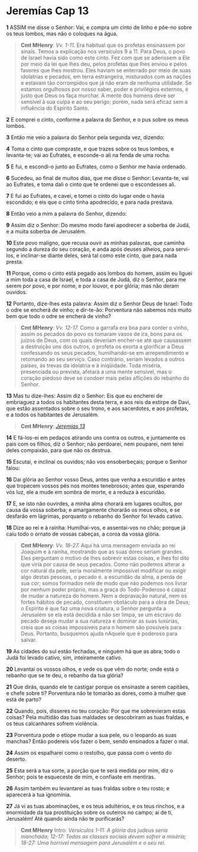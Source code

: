 # Jeremías Cap 13

**1** 	ASSIM me disse o Senhor: Vai, e compra um cinto de linho e põe-no sobre os teus lombos, mas não o coloques na água.

> **Cmt MHenry**: *Vv. 1-11.* Era habitual que os profetas ensinassem por sinais. Temos a explicação nos versículos 9 a 11. Para Deus, o povo de Israel havia sido como este cinto. Fez com que se aderissem a Ele por meio da lei que lhes deu, pelos profetas que lhes enviou e pelos favores que lhes mostrou. Eles haviam se enterrado por meio de suas idolatrias e pecados, em terra estrangeira, misturados com as nações e estavam tão corrompidos que já não eram de nenhuma utilidade. Se estamos orgulhosos por nosso saber, poder e privilégios externos, é justo que Deus os faça murchar. A mente dos homens deve ser sensível à sua culpa e ao seu perigo; porém, nada será eficaz sem a influência do Espírito Santo.

**2** 	E comprei o cinto, conforme a palavra do Senhor, e o pus sobre os meus lombos.

**3** 	Então me veio a palavra do Senhor pela segunda vez, dizendo:

**4** 	Toma o cinto que compraste, e que trazes sobre os teus lombos, e levanta-te; vai ao Eufrates, e esconde-o ali na fenda de uma rocha.

**5** 	E fui, e escondi-o junto ao Eufrates, como o Senhor me havia ordenado.

**6** 	Sucedeu, ao final de muitos dias, que me disse o Senhor: Levanta-te, vai ao Eufrates, e toma dali o cinto que te ordenei que o escondesses ali.

**7** 	E fui ao Eufrates, e cavei, e tomei o cinto do lugar onde o havia escondido; e eis que o cinto tinha apodrecido, e para nada prestava.

**8** 	Então veio a mim a palavra do Senhor, dizendo:

**9** 	Assim diz o Senhor: Do mesmo modo farei apodrecer a soberba de Judá, e a muita soberba de Jerusalém.

**10** 	Este povo maligno, que recusa ouvir as minhas palavras, que caminha segundo a dureza do seu coração, e anda após deuses alheios, para servi-los, e inclinar-se diante deles, será tal como este cinto, que para nada presta.

**11** 	Porque, como o cinto está pegado aos lombos do homem, assim eu liguei a mim toda a casa de Israel, e toda a casa de Judá, diz o Senhor, para me serem por povo, e por nome, e por louvor, e por glória; mas não deram ouvidos.

**12** 	Portanto, dize-lhes esta palavra: Assim diz o Senhor Deus de Israel: Todo o odre se encherá de vinho; e dir-te-ão: Porventura não sabemos nós muito bem que todo o odre se encherá de vinho?

> **Cmt MHenry**: *Vv. 12-17.* Como a garrafa era boa para conter o vinho, assim os pecados do povo os tomaram vasos de ira, bons para os juízos de Deus, com os quais deveríam encher-se até que causassem a destruição uns dos outros, o profeta os exorta a glorificar a Deus confessando os seus pecados, humilhando-se em arrependimento e retomando ao seu serviço. Caso contrário, seriam levados a outros países, às trevas da idolatria e à iniqüidade. Toda miséria, presenciada ou prevista, afetará a uma mente sensível, mas o coração piedoso deve se condoer mais pelas aflições do rebanho do Senhor.

**13** 	Mas tu dize-lhes: Assim diz o Senhor: Eis que eu encherei de embriaguez a todos os habitantes desta terra, e aos reis da estirpe de Davi, que estão assentados sobre o seu trono, e aos sacerdotes, e aos profetas, e a todos os habitantes de Jerusalém.

> **Cmt MHenry**: *[Jeremias 13](../24A-Jr/13.md#0)*

**14** 	E fá-los-ei em pedaços atirando uns contra os outros, e juntamente os pais com os filhos, diz o Senhor; não perdoarei, nem pouparei, nem terei deles compaixão, para que não os destrua.

**15** 	Escutai, e inclinai os ouvidos; não vos ensoberbeçais; porque o Senhor falou:

**16** 	Dai glória ao Senhor vosso Deus, antes que venha a escuridão e antes que tropecem vossos pés nos montes tenebrosos; antes que, esperando vós luz, ele a mude em sombra de morte, e a reduza à escuridão.

**17** 	E, se isto não ouvirdes, a minha alma chorará em lugares ocultos, por causa da vossa soberba; e amargamente chorarão os meus olhos, e se desfarão em lágrimas, porquanto o rebanho do Senhor foi levado cativo.

**18** 	Dize ao rei e à rainha: Humilhai-vos, e assentai-vos no chão; porque já caiu todo o ornato de vossas cabeças, a coroa da vossa glória.

> **Cmt MHenry**: *Vv. 18-27.* Aqui há uma mensagem enviada ao rei Joaquim e à rainha, mostrando que as suas dores seriam grandes. Eles perguntam o motivo de lhes sobrevir estas coisas, e lhes foi dito que viría por causa de seus pecados. Como não podemos alterar a cor natural da pele, seria moralmente impossível modificar ou exigir algo destas pessoas, o pecado é. a escuridão da alma, a perda de sua cor; somos formados nele de modo que não podemos nos livrar por nenhum poder próprio, mas a graça do Todo-Poderoso é capaz de mudar a natureza do homem. Nem a depravação natural, nem os fortes hábitos de pecado, constituem obstáculo para a obra de Deus; o Espírito é que faz uma nova criatura, o Senhor pergunta a Jerusalém se ela está decidida a não ser limpa, se um escravo do pecado deseja mudar a sua natureza e dominar as suas luxúrias, creia que as coisas impossíveis para o homem são possíveis para Deus. Portanto, busquemos ajuda nAquele que é poderoso para salvar.

**19** 	As cidades do sul estão fechadas, e ninguém há que as abra; todo o Judá foi levado cativo, sim, inteiramente cativo.

**20** 	Levantai os vossos olhos, e vede os que vêm do norte; onde está o rebanho que se te deu, o rebanho da tua glória?

**21** 	Que dirás, quando ele te castigar porque os ensinaste a serem capitães, e chefe sobre ti? Porventura não te tomarão as dores, como à mulher que está de parto?

**22** 	Quando, pois, disseres no teu coração: Por que me sobrevieram estas coisas? Pela multidão das tuas maldades se descobriram as tuas fraldas, e os teus calcanhares sofrem violência.

**23** 	Porventura pode o etíope mudar a sua pele, ou o leopardo as suas manchas? Então podereis vós fazer o bem, sendo ensinados a fazer o mal.

**24** 	Assim os espalharei como o restolho, que passa com o vento do deserto.

**25** 	Esta será a tua sorte, a porção que te será medida por mim, diz o Senhor; pois te esqueceste de mim, e confiaste em mentiras.

**26** 	Assim também eu levantarei as tuas fraldas sobre o teu rosto; e aparecerá a tua ignomínia.

**27** 	Já vi as tuas abominações, e os teus adultérios, e os teus rinchos, e a enormidade da tua prostituição sobre os outeiros no campo; ai de ti, Jerusalém! Até quando ainda não te purificarás?


> **Cmt MHenry** Intro: *Versículos 1-11: A glória dos judeus seria manchada; 12-17: Todas as classes sociais devem sofrer a miséria; 18-27: Uma horrível mensagem para Jerusalém e o seu rei.*